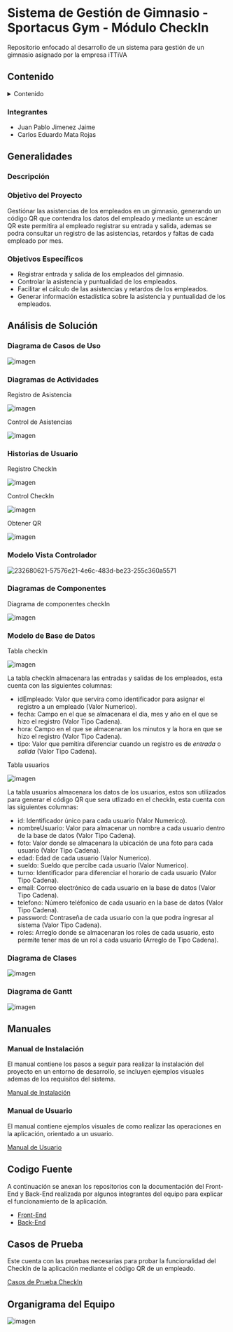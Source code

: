 # Sistema de Gestión de Gimnasio - Sportacus Gym - Módulo CheckIn
Repositorio enfocado al desarrollo de un sistema para gestión de un gimnasio asignado por la empresa iTTiVA

## Contenido
<details>
  <summary>Contenido</summary>
  <ol>
      <a href="#Generalidades">Generalidades</a>
      <ul>
        <li><a href="#Descripción">Descripción</a></li>
        <li><a href="#Objetivo-del-Proyecto">Objetivo del Proyecto</a></li>
        <li><a href="#Objetivos-Específicos">Objetivo Especificos</a></li>
      </ul>
      <a href="#Análisis-de-Solución">Análisis y Diseño de la Solución</a>
      <ul>
        <li><a href="#Diagrama-de-Casos-de-Uso">Diagrama de Casos de Uso</a></li>
        <li><a href="#Diagramas-de-Actividades">Diagrama de Actividades</a></li>
        <li><a href="#Historias-de-Usuario">Historias de Usuario</a></li>
        <li><a href="#Modelo-Vista-Controlador">Modelo Vista Controlador</a></li>
        <li><a href="#Diagramas-de-Componentes">Diagramas de Componentes</a></li>
        <li><a href="#Modelo-de-Base-de-Datos">Modelo de Base de Datos</a></li>
        <li><a href="#Diagrama-de-Clases">Diagrama de Clases</a></li>
        <li><a href="#Diagrama-de-Gantt">Diagrama de Grantt</a></li>
      </ul>
      <a href="#Manuales">Manuales</a>
      <ul>
        <li><a href="#Manual-de-Instalación">Manual de Instalación</a></li>
        <li><a href="#Manual-de-Usuario">Manual de Usuario</a></li>
      </ul>
      <a href="#Codigo-Fuente">Codigo Fuente</a>
      <br>
      <a href="#Casos-de-Prueba">Casos de Prueba</a>
      <br>
      <a href="#organigrama-del-equipo">Organigrama del Equipo</a>
  </ol>
</details>

### Integrantes
- Juan Pablo Jimenez Jaime
- Carlos Eduardo Mata Rojas

## Generalidades

### Descripción

### Objetivo del Proyecto
Gestiónar las asistencias de los empleados en un gimnasio, generando un código QR que contendra los datos del empleado y mediante un escáner QR este permitira al empleado registrar su entrada y salida, ademas se podra consultar un registro de las asistencias, retardos y faltas de cada empleado por mes.

### Objetivos Específicos 
- Registrar entrada y salida de los empleados del gimnasio.
- Controlar la asistencia y puntualidad de los empleados.
- Facilitar el cálculo de las asistencias y retardos de los empleados.
- Generar información estadística sobre la asistencia y puntualidad de los empleados.

## Análisis de Solución

### Diagrama de Casos de Uso
![imagen](https://user-images.githubusercontent.com/106355475/232972439-391b1191-266e-4825-951c-ae7b01413224.png)

### Diagramas de Actividades
Registro de Asistencia

![imagen](https://user-images.githubusercontent.com/106355475/232172149-e524fa39-57ad-42bf-ad2b-6d0057bbce85.png)

Control de Asistencias

![imagen](https://user-images.githubusercontent.com/106355475/232172160-911e5b39-6dcb-4eaf-8394-c394a1406e76.png)

### Historias de Usuario
Registro CheckIn

![imagen](https://user-images.githubusercontent.com/106355475/232917975-bde2355c-0f8e-4d53-89f9-abdf260e2116.png)

Control CheckIn

![imagen](https://user-images.githubusercontent.com/106355475/232918050-94295796-6719-49de-a4ff-c2bc85ef3642.png)

Obtener QR

![imagen](https://user-images.githubusercontent.com/106355475/232918103-2249b1b3-a99d-4d9b-ad5f-cc1d444e43d8.png)


### Modelo Vista Controlador
![232680621-57576e21-4e6c-483d-be23-255c360a5571](https://user-images.githubusercontent.com/106355475/232980975-4fe5c63b-4428-468c-a30c-59ef3af00180.png)

### Diagramas de Componentes
Diagrama de componentes checkIn

![imagen](https://user-images.githubusercontent.com/106355475/232858418-b9b6b0cf-75b2-4d42-ae0e-8319d97b0b67.png)

### Modelo de Base de Datos
Tabla checkIn

![imagen](https://user-images.githubusercontent.com/106355475/232687957-68ae0924-f83a-43b1-b5fc-ba468f8c1a59.png)

La tabla checkIn almacenara las entradas y salidas de los empleados, esta cuenta con las siguientes columnas:
- idEmpleado: Valor que servira como identificador para asignar el registro a un empleado (Valor Numerico). 
- fecha: Campo en el que se almacenara el dia, mes y año en el que se hizo el registro (Valor Tipo Cadena).
- hora: Campo en el que se almacenaran los minutos y la hora en que se hizo el registro (Valor Tipo Cadena).
- tipo: Valor que pemitira diferenciar cuando un registro es de *entrada* o *salida* (Valor Tipo Cadena).

Tabla usuarios

![imagen](https://user-images.githubusercontent.com/106355475/232687360-d339d538-80d8-4266-a2f8-fd3963499243.png)

La tabla usuarios almacenara los datos de los usuarios, estos son utilizados para generar el código QR que sera utlizado en el checkIn, esta cuenta con las siguientes columnas:
- id: Identificador único para cada usuario (Valor Numerico).
- nombreUsuario: Valor para almacenar un nombre a cada usuario dentro de la base de datos (Valor Tipo Cadena).
- foto: Valor donde se almacenara la ubicación de una foto para cada usuario (Valor Tipo Cadena).
- edad: Edad de cada usuario (Valor Numerico).
- sueldo: Sueldo que percibe cada usuario (Valor Numerico).
- turno: Identificador para diferenciar el horario de cada usuario (Valor Tipo Cadena).
- email: Correo electrónico de cada usuario en la base de datos (Valor Tipo Cadena).
- telefono: Número teléfonico de cada usuario en la base de datos (Valor Tipo Cadena).
- password: Contraseña de cada usuario con la que podra ingresar al sistema (Valor Tipo Cadena).
- roles: Arreglo donde se almacenaran los roles de cada usuario, esto permite tener mas de un rol a cada usuario (Arreglo de Tipo Cadena).

### Diagrama de Clases
![imagen](https://user-images.githubusercontent.com/106355475/232862691-a13a23b4-c55b-4f37-8f74-ec17c16c9192.png)

### Diagrama de Gantt
![imagen](https://user-images.githubusercontent.com/106355475/232641177-18fc520c-171b-4533-b06f-e1b9498cdc4d.png)

## Manuales

### Manual de Instalación
El manual contiene los pasos a seguir para realizar la instalación del proyecto en un entorno de desarrollo, se incluyen ejemplos visuales ademas de los requisitos del sistema.

[Manual de Instalación](https://github.com/CarlosMR75/Integradora_II/blob/main/Documentaci%C3%B3n/Proceso%20de%20instalaci%C3%B3n%20del%20proyecto.pdf)

### Manual de Usuario
El manual contiene ejemplos visuales de como realizar las operaciones en la aplicación, orientado a un usuario.

[Manual de Usuario](https://github.com/CarlosMR75/Integradora_II/blob/main/Documentaci%C3%B3n/Manual%20de%20usuario.pdf)

## Codigo Fuente
A continuación se anexan los repositorios con la documentación del Front-End y Back-End realizada por algunos integrantes del equipo para explicar el funcionamiento de la aplicación.

- [Front-End](https://github.com/CarlosMR75/Integradora_II/tree/main/GymCapyFit)
- [Back-End](https://github.com/CarlosMR75/Integradora_II/tree/main/BackEnd-GymCapyFit)

## Casos de Prueba
Este cuenta con las pruebas necesarias para probar la funcionalidad del CheckIn de la aplicación mediante el código QR de un empleado.

[Casos de Prueba CheckIn](https://docs.google.com/spreadsheets/d/1mwLT8bF0Y0MHDZP8omcphYW4_Qvtk7hS/edit?usp=share_link&ouid=101088110215326906116&rtpof=true&sd=true)

## Organigrama del Equipo
![imagen](https://user-images.githubusercontent.com/106355475/232168585-a70f95e6-c174-4a45-b36e-84d3d172024c.png)
